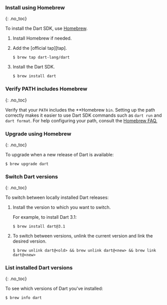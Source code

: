 ### Install using Homebrew
{: .no_toc}

To install the Dart SDK, use [Homebrew][].

1. Install Homebrew if needed.

1. Add the [official tap][tap].

   ```console
   $ brew tap dart-lang/dart
   ```

1. Install the Dart SDK.

   ```console
   $ brew install dart
   ```


### Verify PATH includes Homebrew
{: .no_toc}

Verify that your `PATH` includes the **Homebrew `bin`.
Setting up the path correctly makes it easier to use Dart SDK commands
such as `dart run` and `dart format`.
For help configuring your path,
consult the [Homebrew FAQ.](https://docs.brew.sh/FAQ)

### Upgrade using Homebrew
{: .no_toc}

To upgrade when a new release of Dart is available:

```console
$ brew upgrade dart
```

### Switch Dart versions
{: .no_toc}

To switch between locally installed Dart releases:

1. Install the version to which you want to switch.

   For example, to install Dart 3.1:

   ```console
   $ brew install dart@3.1
   ```

1. To switch between versions,
   unlink the current version and link the desired version.

   ```console
   $ brew unlink dart@<old> && brew unlink dart@<new> && brew link dart@<new>
   ```

### List installed Dart versions
{: .no_toc}

To see which versions of Dart you've installed:

```console
$ brew info dart
```

[Homebrew]: https://brew.sh
